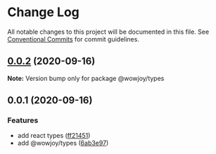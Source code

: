 # Change Log

All notable changes to this project will be documented in this file.
See [Conventional Commits](https://conventionalcommits.org) for commit guidelines.

## [0.0.2](https://github.com/wow-joy/wowjoy/compare/@wowjoy/types@0.0.1...@wowjoy/types@0.0.2) (2020-09-16)

**Note:** Version bump only for package @wowjoy/types





## 0.0.1 (2020-09-16)


### Features

*  add react types ([ff21451](https://github.com/wow-joy/wowjoy/commit/ff21451ede6bb1eadb90a43faa4e7ee90c9eee56))
* add @wowjoy/types ([6ab3e97](https://github.com/wow-joy/wowjoy/commit/6ab3e970212bffe55f6baabee017fb85b15637ce))
